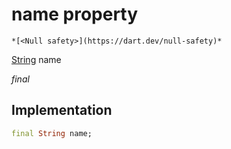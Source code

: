 


# name property




    *[<Null safety>](https://dart.dev/null-safety)*


[String](https://api.flutter.dev/flutter/dart-core/String-class.html) name
  
_final_






## Implementation

```dart
final String name;


```







